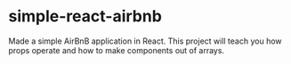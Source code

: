 # simple-react-airbnb
Made a simple AirBnB application in React. This project will teach you how props operate and how to make components out of arrays.
